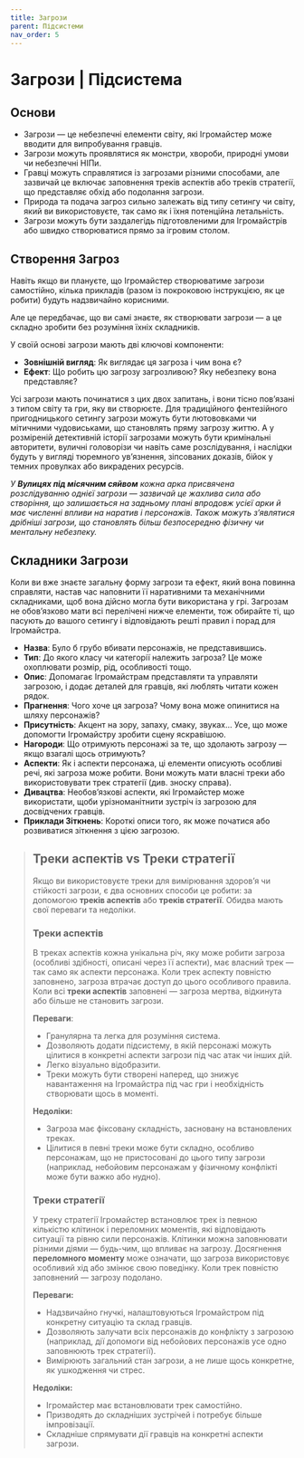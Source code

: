 ```yaml
---
title: Загрози
parent: Підсистеми
nav_order: 5
---
```


# Загрози | Підсистема

## Основи
- Загрози — це небезпечні елементи світу, які Ігромайстер може вводити для випробування гравців.
- Загрози можуть проявлятися як монстри, хвороби, природні умови чи небезпечні НІПи.
- Гравці можуть справлятися із загрозами різними способами, але зазвичай це включає заповнення треків аспектів або треків стратегії, що представляє обхід або подолання загрози.
- Природа та подача загроз сильно залежать від типу сетингу чи світу, який ви використовуєте, так само як і їхня потенційна летальність.
- Загрози можуть бути заздалегідь підготовленими для Ігромайстрів або швидко створюватися прямо за ігровим столом.

## Створення Загроз
Навіть якщо ви плануєте, що Ігромайстер створюватиме загрози самостійно, кілька прикладів (разом із покроковою інструкцією, як це робити) будуть надзвичайно корисними.

Але це передбачає, що ви самі знаєте, як створювати загрози — а це складно зробити без розуміння їхніх складників.

У своїй основі загрози мають дві ключові компоненти:
- **Зовнішній вигляд**: Як виглядає ця загроза і чим вона є?
- **Ефект**: Що робить цю загрозу загрозливою? Яку небезпеку вона представляє?

Усі загрози мають починатися з цих двох запитань, і вони тісно пов’язані з типом світу та гри, яку ви створюєте. Для традиційного фентезійного пригодницького сетингу загрози можуть бути лютововками чи мітичними чудовиськами, що становлять пряму загрозу життю. А у розміреній детективній історії загрозами можуть бути кримінальні авторитети, вуличні головорізи чи навіть саме розслідування, і наслідки будуть у вигляді тюремного ув’язнення, зіпсованих доказів, бійок у темних провулках або викрадених ресурсів.

_У **Вулицях під місячним сяйвом** кожна арка присвячена розслідуванню однієї загрози — зазвичай це жахлива сила або створіння, що залишається на задньому плані впродовж усієї арки й має численні впливи на наратив і персонажів. Також можуть з’являтися дрібніші загрози, що становлять більш безпосередню фізичну чи ментальну небезпеку._

## Складники Загрози
Коли ви вже знаєте загальну форму загрози та ефект, який вона повинна справляти, настав час наповнити її наративними та механічними складниками, щоб вона дійсно могла бути використана у грі. Загрозам не обов’язково мати всі перелічені нижче елементи, тож обирайте ті, що пасують до вашого сетингу і відповідають решті правил і порад для Ігромайстра.
- **Назва**: Було б грубо вбивати персонажів, не представившись.
- **Тип**: До якого класу чи категорії належить загроза? Це може охоплювати розмір, рід, особливості тощо.
- **Опис**: Допомагає Ігромайстрам представляти та управляти загрозою, і додає деталей для гравців, які люблять читати кожен рядок.
- **Прагнення**: Чого хоче ця загроза? Чому вона може опинитися на шляху персонажів?
- **Присутність**: Акцент на зору, запаху, смаку, звуках… Усе, що може допомогти Ігромайстру зробити сцену яскравішою.
- **Нагороди**: Що отримують персонажі за те, що здолають загрозу — якщо взагалі щось отримують?
- **Аспекти**: Як і аспекти персонажа, ці елементи описують особливі речі, які загроза може робити. Вони можуть мати власні треки або використовувати трек стратегії (див. зноску справа).
- **Дивацтва**: Необов’язкові аспекти, які Ігромайстер може використати, щоби урізноманітнити зустріч із загрозою для досвідчених гравців.
- **Приклади Зіткнень**: Короткі описи того, як може початися або розвиватися зіткнення з цією загрозою.

> ## Треки аспектів vs Треки стратегії
> Якщо ви використовуєте треки для вимірювання здоров’я чи стійкості загрози, є два основних способи це робити: за допомогою **треків аспектів** або **треків стратегії**. Обидва мають свої переваги та недоліки.
> 
> ### Треки аспектів
> В треках аспектів кожна унікальна річ, яку може робити загроза (особливі здібності, описані через її аспекти), має власний трек — так само як аспекти персонажа. Коли трек аспекту повністю заповнено, загроза втрачає доступ до цього особливого правила. Коли всі **треки аспектів** заповнені — загроза мертва, відкинута або більше не становить загрози.
> 
> **Переваги**:
> - Гранулярна та легка для розуміння система.
> - Дозволяють додати підсистему, в якій персонажі можуть цілитися в конкретні аспекти загрози під час атак чи інших дій.
> - Легко візуально відобразити.
> - Треки можуть бути створені наперед, що знижує навантаження на Ігромайстра під час гри і необхідність створювати щось в моменті.
>
> **Недоліки:**
> - Загроза має фіксовану складність, засновану на встановлених треках.
> - Цілитися в певні треки може бути складно, особливо персонажам, що не пристосовані до цього типу загрози (наприклад, небойовим персонажам у фізичному конфлікті може бути важко або нудно).
>
> ### Треки стратегії
> У треку стратегії Ігромайстер встановлює трек із певною кількістю клітинок і переломних моментів, які відповідають ситуації та рівню сили персонажів. Клітинки можна заповнювати різними діями — будь-чим, що впливає на загрозу. Досягнення **переломного моменту** може означати, що загроза використовує особливий хід або змінює свою поведінку. Коли трек повністю заповнений — загрозу подолано.
>
> **Переваги:**
> - Надзвичайно гнучкі, налаштовуються Ігромайстром під конкретну ситуацію та склад гравців.
> - Дозволяють залучати всіх персонажів до конфлікту з загрозою (наприклад, дії допомоги від небойових персонажів усе одно заповнюють трек стратегії).
> - Вимірюють загальний стан загрози, а не лише щось конкретне, як ушкодження чи стрес.
>
> **Недоліки:**
> - Ігромайстер має встановлювати трек самостійно.
> - Призводять до складніших зустрічей і потребує більше імпровізації.
> - Складніше спрямувати дії гравців на конкретні аспекти загрози.
